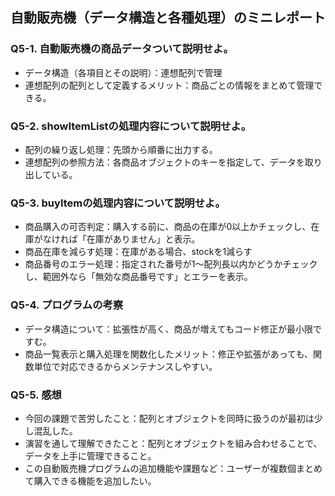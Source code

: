 ## 自動販売機（データ構造と各種処理）のミニレポート
### Q5-1. 自動販売機の商品データついて説明せよ。
* データ構造（各項目とその説明）：連想配列で管理
* 連想配列の配列として定義するメリット：商品ごとの情報をまとめて管理できる。
### Q5-2. showItemListの処理内容について説明せよ。
* 配列の繰り返し処理：先頭から順番に出力する。
* 連想配列の参照方法：各商品オブジェクトのキーを指定して、データを取り出している。
### Q5-3. buyItemの処理内容について説明せよ。
* 商品購入の可否判定：購入する前に、商品の在庫が0以上かチェックし、在庫がなければ「在庫がありません」と表示。
* 商品在庫を減らす処理：在庫がある場合、stockを1減らす
* 商品番号のエラー処理：指定された番号が1～配列長以内かどうかチェックし、範囲外なら「無効な商品番号です」とエラーを表示。
### Q5-4. プログラムの考察
* データ構造について：拡張性が高く、商品が増えてもコード修正が最小限ですむ。
* 商品一覧表示と購入処理を関数化したメリット：修正や拡張があっても、関数単位で対応できるからメンテナンスしやすい。
### Q5-5. 感想
* 今回の課題で苦労したこと：配列とオブジェクトを同時に扱うのが最初は少し混乱した。
* 演習を通して理解できたこと：配列とオブジェクトを組み合わせることで、データを上手に管理できること。
* この自動販売機プログラムの追加機能や課題など：ユーザーが複数個まとめて購入できる機能を追加したい。
